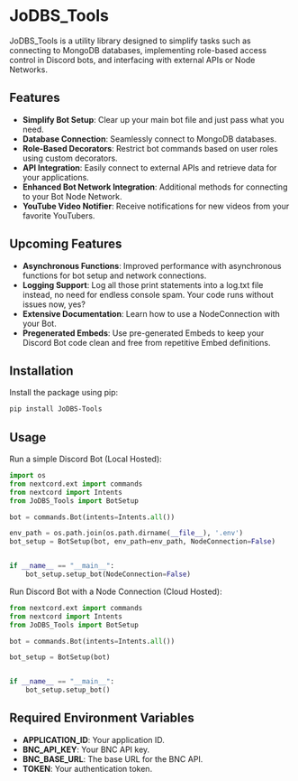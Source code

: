 # JoDBS_Tools

JoDBS_Tools is a utility library designed to simplify tasks such as connecting to MongoDB databases, implementing role-based access control in Discord bots, and interfacing with external APIs or Node Networks.

## Features

- **Simplify Bot Setup**: Clear up your main bot file and just pass what you need.
- **Database Connection**: Seamlessly connect to MongoDB databases.
- **Role-Based Decorators**: Restrict bot commands based on user roles using custom decorators.
- **API Integration**: Easily connect to external APIs and retrieve data for your applications.
- **Enhanced Bot Network Integration**: Additional methods for connecting to your Bot Node Network.
- **YouTube Video Notifier**: Receive notifications for new videos from your favorite YouTubers.

## Upcoming Features

- **Asynchronous Functions**: Improved performance with asynchronous functions for bot setup and network connections.
- **Logging Support**: Log all those print statements into a log.txt file instead, no need for endless console spam. Your code runs without issues now, yes?
- **Extensive Documentation**: Learn how to use a NodeConnection with your Bot.
- **Pregenerated Embeds**: Use pre-generated Embeds to keep your Discord Bot code clean and free from repetitive Embed definitions.

## Installation

Install the package using pip:

```sh
pip install JoDBS-Tools
```

## Usage

Run a simple Discord Bot (Local Hosted):

```python
import os
from nextcord.ext import commands
from nextcord import Intents
from JoDBS_Tools import BotSetup

bot = commands.Bot(intents=Intents.all())

env_path = os.path.join(os.path.dirname(__file__), '.env')
bot_setup = BotSetup(bot, env_path=env_path, NodeConnection=False)


if __name__ == "__main__":
    bot_setup.setup_bot(NodeConnection=False)
```

Run Discord Bot with a Node Connection (Cloud Hosted):

```python
from nextcord.ext import commands
from nextcord import Intents
from JoDBS_Tools import BotSetup

bot = commands.Bot(intents=Intents.all())

bot_setup = BotSetup(bot)


if __name__ == "__main__":
    bot_setup.setup_bot()
```

## Required Environment Variables

- **APPLICATION_ID**: Your application ID.
- **BNC_API_KEY**: Your BNC API key.
- **BNC_BASE_URL**: The base URL for the BNC API.
- **TOKEN**: Your authentication token.
